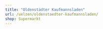 ```yaml
---
title: "Oldenstädter Kaufmannsladen"
url: /uelzen/oldenstaedter-kaufmannsladen/
shop: Supermarkt
---
```

